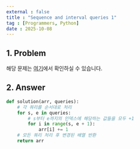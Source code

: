 ```yaml
---
external : false
title : "Sequence and interval queries 1"
tag : [Programmers, Python]
date : 2025-10-08
---
```


## 1. Problem

해당 문제는 [여기](https://school.programmers.co.kr/learn/courses/30/lessons/181883)에서 확인하실 수 있습니다.

## 2. Answer

```py
def solution(arr, queries):
    # 각 쿼리를 순서대로 처리
    for s, e in queries:
        # s부터 e까지의 인덱스에 해당하는 값들을 모두 +1
        for i in range(s, e + 1):
            arr[i] += 1
    # 모든 쿼리 처리 후 변경된 배열 반환
    return arr
```
